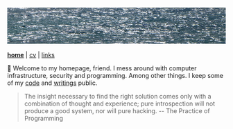 ![sea](sea.jpg)

[**home**](README.md) | [cv](cv.md) | [links](links.md)

👋 Welcome to my homepage, friend. I mess around with computer infrastructure, security and programming. Among other things. I keep some of my [code](https://github.com/jreisinger) and [writings](https://prose.reisinge.net) public.

> The insight necessary to find the right solution comes only with a combination of thought and experience; pure introspection will not produce a good system, nor will pure hacking. -- The Practice of Programming
